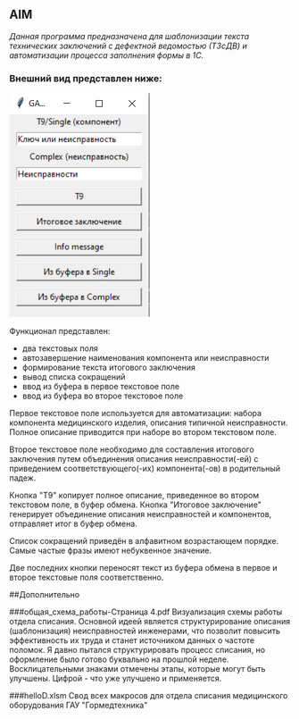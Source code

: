## AIM
_Данная программа предназначена для
шаблонизации текста технических заключений с дефектной ведомостью
(ТЗсДВ) и автоматизации процесса заполнения формы в 1С._ 

### Внешний вид представлен ниже:

![img.png](pictures/img.png)

Функционал представлен:
* два текстовых поля
* автозавершение наименования компонента или неисправности
* формирование текста итогового заключения
* вывод списка сокращений
* ввод из буфера в первое текстовое поле
* ввод из буфера во второе текстовое поле

Первое текстовое поле используется для автоматизации: набора 
компонента медицинского изделия, описания типичной неисправности. Полное описание приводится при наборе во втором текстовом поле.

Второе текстовое поле необходимо для составления итогового заключения путем
 объединения описания неисправности(-ей) с приведением соответствующего(-их) компонента(-ов) в родительный падеж.

Кнопка "Т9" копирует полное описание, приведенное во втором текстовом поле, в буфер обмена. 
Кнопка "Итоговое заключение" генерирует объединение описания неисправностей и компонентов, отправляет итог в буфер обмена.

Список сокращений приведён в алфавитном возрастающем порядке. Самые частые фразы имеют небуквенное значение.

Две последних кнопки переносят текст из буфера обмена в первое и второе текстовые поля соответственно.

##Дополнительно

###общая_схема_работы-Страница 4.pdf
Визуализация схемы работы отдела списания. Основной идеей является структурирование описания (шаблонизация) неисправностей инженерами, что позволит повысить эффективность их труда и станет источником данных о частоте поломок. Я давно пытался структурировать процесс списания, но оформление было готово буквально на прошлой неделе. Восклицательными знаками отмечены этапы, которые могут быть улучшены. Цифрой - что уже улучшено и применяется.

###helloD.xlsm
Свод всех макросов для отдела списания медицинского оборудования ГАУ "Гормедтехника"

